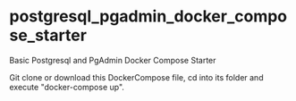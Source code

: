 # postgresql_pgadmin_docker_compose_starter
Basic Postgresql and PgAdmin Docker Compose Starter

Git clone or download this DockerCompose file, cd into its folder and execute "docker-compose up".
